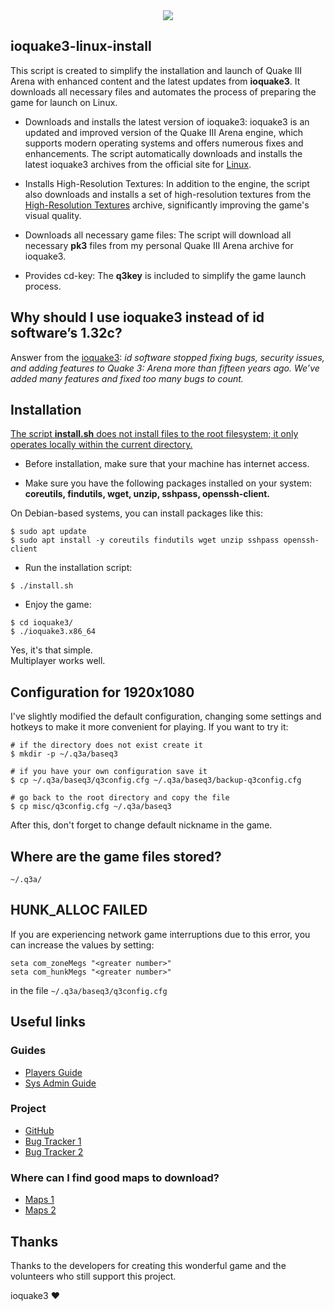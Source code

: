 <div align="center">
<img src="https://github.com/krekhovx/ioquake3-linux-install/blob/master/for-readme/header.webp">
</div>

## ioquake3-linux-install
This script is created to simplify the installation and launch of Quake III
Arena with enhanced content and the latest updates from **ioquake3**. It
downloads all necessary files and automates the process of preparing the game
for launch on Linux.

- Downloads and installs the latest version of ioquake3: ioquake3 is an updated
  and improved version of the Quake III Arena engine, which supports modern
  operating systems and offers numerous fixes and enhancements. The script
  automatically downloads and installs the latest ioquake3 archives from the
  official site for [Linux](https://ioquake3.org/get-it/).

- Installs High-Resolution Textures: In addition to the engine, the script also
  downloads and installs a set of high-resolution textures from the
  [High-Resolution Textures](https://ioquake3.org/extras/replacement_content/)
  archive, significantly improving the game's visual quality.

- Downloads all necessary game files: The script will download all necessary
  **pk3** files from my personal Quake III Arena archive for ioquake3.

- Provides cd-key: The **q3key** is included to simplify the game launch
  process.

## Why should I use ioquake3 instead of id software’s 1.32c?
Answer from the
[ioquake3](https://ioquake3.org/help/players-guide/#whyioquake3):
*id software stopped fixing bugs, security issues, and adding features to Quake
3: Arena more than fifteen years ago. We’ve added many features and fixed too
many bugs to count.*

## Installation
<u>The script **install.sh** does not install files to the root filesystem; it
only operates locally within the current directory.</u>

- Before installation, make sure that your machine has internet access.

- Make sure you have the following packages installed on your system:
  **coreutils, findutils, wget, unzip, sshpass, openssh-client.**

On Debian-based systems, you can install packages like this:
```
$ sudo apt update
$ sudo apt install -y coreutils findutils wget unzip sshpass openssh-client
```

- Run the installation script:
```
$ ./install.sh
```

- Enjoy the game:
```
$ cd ioquake3/
$ ./ioquake3.x86_64
```

Yes, it's that simple.</br>
Multiplayer works well.

## Configuration for 1920x1080
I've slightly modified the default configuration, changing some settings and
hotkeys to make it more convenient for playing. If you want to try it:

```
# if the directory does not exist create it
$ mkdir -p ~/.q3a/baseq3

# if you have your own configuration save it
$ cp ~/.q3a/baseq3/q3config.cfg ~/.q3a/baseq3/backup-q3config.cfg

# go back to the root directory and copy the file
$ cp misc/q3config.cfg ~/.q3a/baseq3
```

After this, don't forget to change default nickname in the game.

## Where are the game files stored?
```
~/.q3a/
```

## HUNK_ALLOC FAILED
If you are experiencing network game interruptions due to this error, you can
increase the values by setting:
```
seta com_zoneMegs "<greater number>"
seta com_hunkMegs "<greater number>"
```
in the file ```~/.q3a/baseq3/q3config.cfg```

## Useful links

### Guides
- [Players Guide](https://ioquake3.org/help/players-guide/)
- [Sys Admin Guide](https://ioquake3.org/help/sys-admin-guide/)

### Project
- [GitHub](https://github.com/ioquake/ioq3)
- [Bug Tracker 1](https://github.com/ioquake/ioq3/issues)
- [Bug Tracker 2](https://bugzilla.icculus.org/describecomponents.cgi?product=ioquake3)

### Where can I find good maps to download?
- [Maps 1](https://lvlworld.com/)
- [Maps 2](https://ru.ws.q3df.org/maps/)

## Thanks
Thanks to the developers for creating this wonderful game and the volunteers who
still support this project.

ioquake3 :heart:
